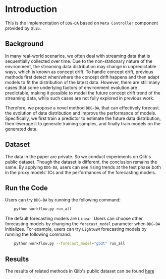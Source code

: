 # Introduction
This is the implementation of `DDG-DA` based on `Meta Controller` component provided by `Qlib`.

## Background
In many real-world scenarios, we often deal with streaming data that is sequentially collected over time. Due to the non-stationary nature of the environment, the streaming data distribution may change in unpredictable ways, which is known as concept drift. To handle concept drift, previous methods first detect when/where the concept drift happens and then adapt models to fit the distribution of the latest data. However, there are still many cases that some underlying factors of environment evolution are predictable, making it possible to model the future concept drift trend of the streaming data, while such cases are not fully explored in previous work.

Therefore, we propose a novel method `DDG-DA`, that can effectively forecast the evolution of data distribution and improve the performance of models. Specifically, we first train a predictor to estimate the future data distribution, then leverage it to generate training samples, and finally train models on the generated data.

## Dataset
The data in the paper are private. So we conduct experiments on Qlib's public dataset.
Though the dataset is different, the conclusion remains the same. By applying `DDG-DA`, users can see rising trends at the test phase both in the proxy models' ICs and the performances of the forecasting models.

## Run the Code
Users can try `DDG-DA` by running the following command:
```bash
    python workflow.py run_all
```

The default forecasting models are `Linear`. Users can choose other forecasting models by changing the `forecast_model` parameter when `DDG-DA` initializes. For example, users can try `LightGBM` forecasting models by running the following command:
```bash
    python workflow.py --forecast_model="gbdt" run_all
```


## Results

The results of related methods in Qlib's public dataset can be found [here](../)

